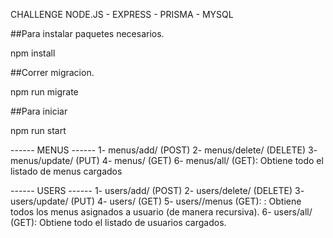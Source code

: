 CHALLENGE NODE.JS - EXPRESS - PRISMA - MYSQL

##Para instalar paquetes necesarios.

npm install

##Correr migracion.

npm run migrate

##Para iniciar

npm run start

------ MENUS ------
    1- menus/add/ (POST)
    2- menus/delete/<id> (DELETE)
    3- menus/update/<id> (PUT)
    4- menus/<id> (GET)
    6- menus/all/ (GET): Obtiene todo el listado de menus cargados

------ USERS ------
    1- users/add/ (POST)
    2- users/delete/<id> (DELETE)
    3- users/update/<id> (PUT)
    4- users/<id> (GET)
    5- users/<id>/menus (GET): : Obtiene todos los menus asignados a usuario (de manera recursiva).
    6- users/all/ (GET): Obtiene todo el listado de usuarios cargados.